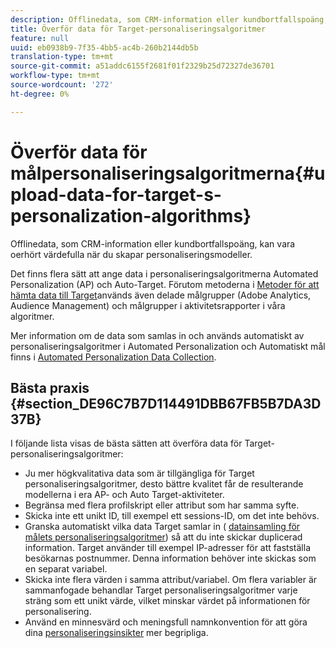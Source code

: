 ```yaml
---
description: Offlinedata, som CRM-information eller kundbortfallspoäng, kan vara oerhört värdefulla när du skapar personaliseringsmodeller.
title: Överför data för Target-personaliseringsalgoritmer
feature: null
uuid: eb0938b9-7f35-4bb5-ac4b-260b2144db5b
translation-type: tm+mt
source-git-commit: a51addc6155f2681f01f2329b25d72327de36701
workflow-type: tm+mt
source-wordcount: '272'
ht-degree: 0%

---
```



# Överför data för målpersonaliseringsalgoritmerna{#upload-data-for-target-s-personalization-algorithms}

Offlinedata, som CRM-information eller kundbortfallspoäng, kan vara oerhört värdefulla när du skapar personaliseringsmodeller.

Det finns flera sätt att ange data i personaliseringsalgoritmerna Automated Personalization (AP) och Auto-Target. Förutom metoderna i [Metoder för att hämta data till Target](../../c-implementing-target/c-considerations-before-you-implement-target/c-methods-to-get-data-into-target/methods-to-get-data-into-target.md#concept_0069C0EFB56C4700BB33F2F35C2B9B17)används även delade målgrupper (Adobe Analytics, Audience Management) och målgrupper i aktivitetsrapporter i våra algoritmer.

Mer information om de data som samlas in och används automatiskt av personaliseringsalgoritmer i Automated Personalization och Automatiskt mål finns i [Automated Personalization Data Collection](../../c-activities/t-automated-personalization/ap-data.md#reference_255BD3DE7AD04DC9B766E0BC78961058).

## Bästa praxis {#section_DE96C7B7D114491DBB67FB5B7DA3D37B}

I följande lista visas de bästa sätten att överföra data för Target-personaliseringsalgoritmer:

* Ju mer högkvalitativa data som är tillgängliga för Target personaliseringsalgoritmer, desto bättre kvalitet får de resulterande modellerna i era AP- och Auto Target-aktiviteter.
* Begränsa med flera profilskript eller attribut som har samma syfte.
* Skicka inte ett unikt ID, till exempel ett sessions-ID, om det inte behövs.
* Granska automatiskt vilka data Target samlar in ( [datainsamling för målets personaliseringsalgoritmer](../../c-activities/t-automated-personalization/ap-data.md#reference_255BD3DE7AD04DC9B766E0BC78961058)) så att du inte skickar duplicerad information. Target använder till exempel IP-adresser för att fastställa besökarnas postnummer. Denna information behöver inte skickas som en separat variabel.
* Skicka inte flera värden i samma attribut/variabel. Om flera variabler är sammanfogade behandlar Target personaliseringsalgoritmer varje sträng som ett unikt värde, vilket minskar värdet på informationen för personalisering.
* Använd en minnesvärd och meningsfull namnkonvention för att göra dina [personaliseringsinsikter](../../c-reports/c-personalization-insights-reports/personalization-insights-reports.md#concept_A897070E1EDC403EB84CFB7A6ECAD767) mer begripliga.


